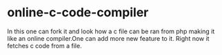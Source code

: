 # online-c-code-compiler
In this one can fork it and look how a c file can be ran from php making it like an online compiler.One can add more new feature 
to it. Right now it fetches c code from a file. 
